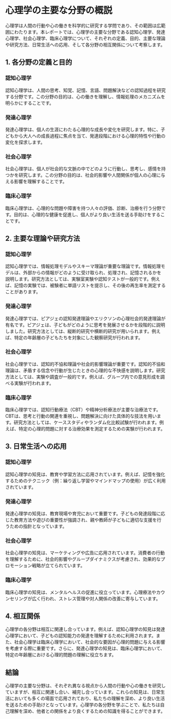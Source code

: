# 心理学の主要な分野の概説

心理学は人間の行動や心の働きを科学的に研究する学問であり、その範囲は広範囲にわたります。本レポートでは、心理学の主要な分野である認知心理学、発達心理学、社会心理学、臨床心理学について、それぞれの定義、目的、主要な理論や研究方法、日常生活への応用、そして各分野の相互関係について考察します。

## 1. 各分野の定義と目的

### 認知心理学
認知心理学は、人間の思考、知覚、記憶、言語、問題解決などの認知過程を研究する分野です。この分野の目的は、心の働きを理解し、情報処理のメカニズムを明らかにすることです。

### 発達心理学
発達心理学は、個人の生涯にわたる心理的な成長や変化を研究します。特に、子どもから大人への成長過程に焦点を当て、発達段階における心理的特性や行動の変化を探求します。

### 社会心理学
社会心理学は、個人が社会的な文脈の中でどのように行動し、思考し、感情を持つかを研究します。この分野の目的は、社会的影響や人間関係が個人の心理に与える影響を理解することです。

### 臨床心理学
臨床心理学は、心理的な問題や障害を持つ人々の評価、診断、治療を行う分野です。目的は、心理的な健康を促進し、個人がより良い生活を送る手助けをすることです。

## 2. 主要な理論や研究方法

### 認知心理学
認知心理学では、情報処理モデルやスキーマ理論が重要な理論です。情報処理モデルは、外部からの情報がどのように受け取られ、処理され、記憶されるかを説明します。研究方法としては、実験室実験や認知テストが一般的です。例えば、記憶の実験では、被験者に単語リストを提示し、その後の再生率を測定することがあります。

### 発達心理学
発達心理学では、ピアジェの認知発達理論やエリクソンの心理社会的発達理論が有名です。ピアジェは、子どもがどのように思考を発展させるかを段階的に説明しました。研究方法としては、縦断的研究や横断的研究が用いられます。例えば、特定の年齢層の子どもたちを対象にした観察研究が行われます。

### 社会心理学
社会心理学では、認知的不協和理論や社会的影響理論が重要です。認知的不協和理論は、矛盾する信念や行動が生じたときの心理的な不快感を説明します。研究方法としては、実験や調査が一般的です。例えば、グループ内での意見形成を調べる実験が行われます。

### 臨床心理学
臨床心理学では、認知行動療法（CBT）や精神分析療法が主要な治療法です。CBTは、思考と行動の関連を重視し、問題解決に向けた具体的な技法を用います。研究方法としては、ケーススタディやランダム化比較試験が行われます。例えば、特定の心理的問題に対する治療効果を測定するための実験が行われます。

## 3. 日常生活への応用

### 認知心理学
認知心理学の知見は、教育や学習方法に応用されています。例えば、記憶を強化するためのテクニック（例：繰り返し学習やマインドマップの使用）が広く利用されています。

### 発達心理学
発達心理学の知見は、教育現場や育児において重要です。子どもの発達段階に応じた教育方法や遊びの重要性が強調され、親や教師が子どもに適切な支援を行うための指針となっています。

### 社会心理学
社会心理学の知見は、マーケティングや広告に応用されています。消費者の行動を理解するために、社会的影響やグループダイナミクスが考慮され、効果的なプロモーション戦略が立てられています。

### 臨床心理学
臨床心理学の知見は、メンタルヘルスの促進に役立っています。心理療法やカウンセリングが広く行われ、ストレス管理や対人関係の改善に寄与しています。

## 4. 相互関係

心理学の各分野は相互に関連し合っています。例えば、認知心理学の知見は発達心理学において、子どもの認知能力の発達を理解するために利用されます。また、社会心理学は臨床心理学において、社会的な要因が心理的問題に与える影響を考慮する際に重要です。さらに、発達心理学の知見は、臨床心理学において、特定の年齢層における心理的問題の理解に役立ちます。

## 結論

心理学の主要な分野は、それぞれ異なる視点から人間の行動や心の働きを研究していますが、相互に関連し合い、補完し合っています。これらの知見は、日常生活においても多くの場面で応用されており、私たちの理解を深め、より良い生活を送るための手助けとなっています。心理学の各分野を学ぶことで、私たちは自己理解を深め、他者との関係をより良くするための知識を得ることができます。